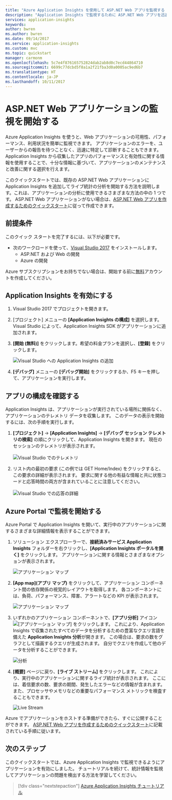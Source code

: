 ```yaml
---
title: "Azure Application Insights を使用して ASP.NET Web アプリを監視する | Microsoft Docs"
description: "Application Insights で監視するために ASP.NET Web アプリを迅速に設定する手順を説明します"
services: application-insights
keywords: 
author: bwren
ms.author: bwren
ms.date: 09/14/2017
ms.service: application-insights
ms.custom: mvc
ms.topic: quickstart
manager: carmonm
ms.openlocfilehash: 5c7e4f876165752824dab2ab8d0c7ecd44864710
ms.sourcegitcommit: 6699c77dcbd5f8a1a2f21fba3d0a0005ac9ed6b7
ms.translationtype: HT
ms.contentlocale: ja-JP
ms.lasthandoff: 10/11/2017
---
```

# <a name="start-monitoring-your-aspnet-web-application"></a>ASP.NET Web アプリケーションの監視を開始する

Azure Application Insights を使うと、Web アプリケーションの可用性、パフォーマンス、利用状況を簡単に監視できます。  アプリケーションのエラーを、ユーザーからの報告を待つことなく、迅速に特定して診断することもできます。  Application Insights から収集したアプリのパフォーマンスと有効性に関する情報を使用することで、十分な情報に基づいて、アプリケーションのメンテナンスと改善に関する選択を行えます。

このクイックスタートでは、既存の ASP.NET Web アプリケーションに Application Insights を追加してライブ統計の分析を開始する方法を説明します。これは、アプリケーションの分析に使用できるさまざまな方法の中の 1 つです。 ASP.NET Web アプリケーションがない場合は、[ASP.NET Web アプリを作成するためのクイックスタート](../app-service/app-service-web-get-started-dotnet.md)に従って作成できます。

## <a name="prerequisites"></a>前提条件
このクイック スタートを完了するには、以下が必要です。

- 次のワークロードを使って、[Visual Studio 2017](https://www.visualstudio.com/downloads/) をインストールします。
    - ASP.NET および Web の開発
    - Azure の開発


Azure サブスクリプションをお持ちでない場合は、開始する前に[無料](https://azure.microsoft.com/free/)アカウントを作成してください。

## <a name="enable-application-insights"></a>Application Insights を有効にする

1. Visual Studio 2017 でプロジェクトを開きます。
2. [プロジェクト] メニューの **[Application Insights の構成]** を選択します。 Visual Studio によって、Application Insights SDK がアプリケーションに追加されます。
3. **[開始 (無料)]** をクリックします。希望の料金プランを選択し、**[登録]** をクリックします。

    ![Visual Studio への Application Insights の追加](./media/quick-monitor-portal/add-application-insights.png)

4. **[デバッグ]** メニューの **[デバッグ開始]** をクリックするか、F5 キーを押して、アプリケーションを実行します。

## <a name="confirm-app-configuration"></a>アプリの構成を確認する

Application Insights は、アプリケーションが実行されている場所に関係なく、アプリケーションのテレメトリ データを収集します。 このデータの表示を開始するには、次の手順を実行します。

1. **[プロジェクト]** -> **[Application Insights]** -> **[デバッグ セッション テレメトリの検索]** の順にクリックして、Application Insights を開きます。  現在のセッションのテレメトリが表示されます。<BR><br>![Visual Studio でのテレメトリ](./media/quick-monitor-portal/telemetry-in-vs.png)

2. リスト内の最初の要求 (この例では GET Home/Index) をクリックすると、この要求の詳細が表示されます。 要求に関する他の有益な情報と共に状態コードと応答時間の両方が含まれていることに注意してください。<br><br>![Visual Studio での応答の詳細](media/quick-monitor-portal/request-details.png)

## <a name="start-monitoring-in-the-azure-portal"></a>Azure Portal で監視を開始する

Azure Portal で Application Insights を開いて、実行中のアプリケーションに関するさまざまな詳細情報を表示することができます。

1. ソリューション エクスプローラーで、**接続済みサービス Application Insights** フォルダーを右クリックし、**[Application Insights ポータルを開く]** をクリックします。  アプリケーションに関する情報とさまざまなオプションが表示されます。

    ![アプリケーション マップ](media/quick-monitor-portal/001.png)

2. **[App map]\(アプリ マップ\)** をクリックして、アプリケーション コンポーネント間の依存関係の視覚的レイアウトを取得します。  各コンポーネントには、負荷、パフォーマンス、障害、アラートなどの KPI が表示されます。

    ![アプリケーション マップ](media/quick-monitor-portal/application-map.png)

3. いずれかのアプリケーション コンポーネントで、**[アプリ分析]** アイコン ![[アプリケーション マップ]](media/quick-monitor-portal/app-analytics-icon.png) をクリックします。  これにより、Application Insights で収集されたすべてのデータを分析するための豊富なクエリ言語を備えた **Application Insights 分析**が開きます。  この場合は、要求の数をグラフとして描画するクエリが生成されます。  自分でクエリを作成して他のデータを分析することができます。

    ![分析](media/quick-monitor-portal/analytics.png)

4. **[概要]** ページに戻り、**[ライブ ストリーム]** をクリックします。  これにより、実行中のアプリケーションに関するライブ統計が表示されます。  ここには、着信要求の数、要求の期間、発生したエラーなどの情報が含まれます。  また、プロセッサやメモリなどの重要なパフォーマンス メトリックを検査することもできます。

    ![Live Stream](media/quick-monitor-portal/live-stream.png)

Azure でアプリケーションをホストする準備ができたら、すぐに公開することができます。 [ASP.NET Web アプリを作成するためのクイックスタート](../app-service/app-service-web-get-started-dotnet.md#update-the-app-and-redeploy)に記載されている手順に従います。

## <a name="next-steps"></a>次のステップ
このクイックスタートでは、Azure Application Insights で監視できるようにアプリケーションを有効にしました。  チュートリアルを続けて、統計情報を監視してアプリケーションの問題を検出する方法を学習してください。

> [!div class="nextstepaction"]
> [Azure Application Insights チュートリアル](app-insights-tutorial-runtime-exceptions.md)